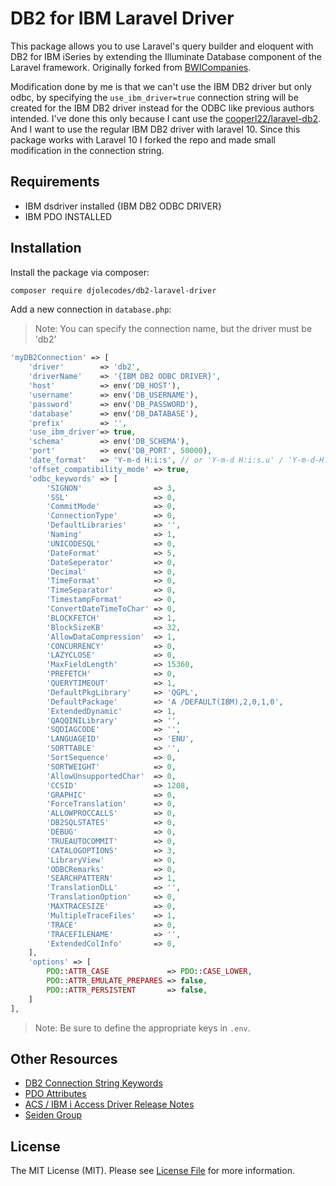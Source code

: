# DB2 for IBM Laravel Driver
This package allows you to use Laravel's query builder and eloquent with DB2 for IBM iSeries by extending the Illuminate Database component of the Laravel framework. Originally forked from [BWICompanies](https://github.com/BWICompanies/db2-driver).

Modification done by me is that we can't use the IBM DB2 driver but only odbc, by specifying the `use_ibm_driver=true` connection string will be created for the IBM DB2 driver instead for the ODBC like previous authors intended. I've done this only because I cant use the [cooperl22/laravel-db2](https://github.com/cooperl22/laravel-db2). And I want to use the regular IBM DB2 driver with laravel 10. Since this package works with Laravel 10 I forked the repo and made small modification in the connection string.
## Requirements
- IBM dsdriver installed {IBM DB2 ODBC DRIVER}
- IBM PDO INSTALLED

## Installation

Install the package via composer:

```bash
composer require djolecodes/db2-laravel-driver
```

Add a new connection in `database.php`:
> Note: You can specify the connection name, but the driver must be 'db2'
```php
'myDB2Connection' => [
    'driver'        => 'db2',
    'driverName'    => '{IBM DB2 ODBC DRIVER}',
    'host'          => env('DB_HOST'),
    'username'      => env('DB_USERNAME'),
    'password'      => env('DB_PASSWORD'),
    'database'      => env('DB_DATABASE'),
    'prefix'        => '',
    'use_ibm_driver'=> true,
    'schema'        => env('DB_SCHEMA'),
    'port'          => env('DB_PORT', 50000),
    'date_format'   => 'Y-m-d H:i:s', // or 'Y-m-d H:i:s.u' / 'Y-m-d-H.i.s.u'
    'offset_compatibility_mode' => true,
    'odbc_keywords' => [
        'SIGNON'                => 3,
        'SSL'                   => 0,
        'CommitMode'            => 0,
        'ConnectionType'        => 0,
        'DefaultLibraries'      => '',
        'Naming'                => 1,
        'UNICODESQL'            => 0,
        'DateFormat'            => 5,
        'DateSeperator'         => 0,
        'Decimal'               => 0,
        'TimeFormat'            => 0,
        'TimeSeparator'         => 0,
        'TimestampFormat'       => 0,
        'ConvertDateTimeToChar' => 0,
        'BLOCKFETCH'            => 1,
        'BlockSizeKB'           => 32,
        'AllowDataCompression'  => 1,
        'CONCURRENCY'           => 0,
        'LAZYCLOSE'             => 0,
        'MaxFieldLength'        => 15360,
        'PREFETCH'              => 0,
        'QUERYTIMEOUT'          => 1,
        'DefaultPkgLibrary'     => 'QGPL',
        'DefaultPackage'        => 'A /DEFAULT(IBM),2,0,1,0',
        'ExtendedDynamic'       => 1,
        'QAQQINILibrary'        => '',
        'SQDIAGCODE'            => '',
        'LANGUAGEID'            => 'ENU',
        'SORTTABLE'             => '',
        'SortSequence'          => 0,
        'SORTWEIGHT'            => 0,
        'AllowUnsupportedChar'  => 0,
        'CCSID'                 => 1208,
        'GRAPHIC'               => 0,
        'ForceTranslation'      => 0,
        'ALLOWPROCCALLS'        => 0,
        'DB2SQLSTATES'          => 0,
        'DEBUG'                 => 0,
        'TRUEAUTOCOMMIT'        => 0,
        'CATALOGOPTIONS'        => 3,
        'LibraryView'           => 0,
        'ODBCRemarks'           => 0,
        'SEARCHPATTERN'         => 1,
        'TranslationDLL'        => '',
        'TranslationOption'     => 0,
        'MAXTRACESIZE'          => 0,
        'MultipleTraceFiles'    => 1,
        'TRACE'                 => 0,
        'TRACEFILENAME'         => '',
        'ExtendedColInfo'       => 0,
    ],
    'options' => [
        PDO::ATTR_CASE             => PDO::CASE_LOWER,
        PDO::ATTR_EMULATE_PREPARES => false,
        PDO::ATTR_PERSISTENT       => false,
    ]
],
```

> Note: Be sure to define the appropriate keys in `.env`.

## Other Resources
- [DB2 Connection String Keywords](https://www.ibm.com/docs/fr/i/7.3?topic=details-connection-string-keywords)
- [PDO Attributes](https://www.w3resource.com/php/pdo/php-pdo.php)
- [ACS / IBM i Access Driver Release Notes](https://www.ibm.com/support/pages/ibm-i-access-acs-updates-pase)
- [Seiden Group](https://www.seidengroup.com/blog/)

## License
The MIT License (MIT). Please see [License File](LICENSE.md) for more information.